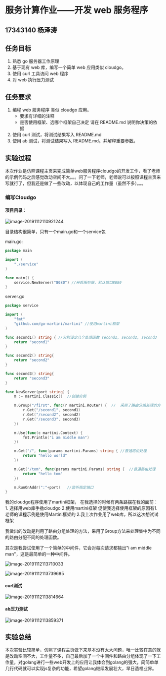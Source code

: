 # 服务计算作业——开发 web 服务程序

## 17343140 杨泽涛

## 任务目标

1. 熟悉 go 服务器工作原理
2. 基于现有 web 库，编写一个简单 web 应用类似 cloudgo。
3. 使用 curl 工具访问 web 程序
4. 对 web 执行压力测试

## 任务要求

1. 编程 web 服务程序 类似 cloudgo 应用。
   - 要求有详细的注释
   - 是否使用框架、选哪个框架自己决定 请在 README.md 说明你决策的依据
2. 使用 curl 测试，将测试结果写入 README.md
3. 使用 ab 测试，将测试结果写入 README.md。并解释重要参数。

## 实验过程

本次作业是仿照课程主页来完成简单web服务程序cloudgo的开发工作，看了老师的示例代码之后感觉改动空间不大。。。问了一下老师，老师说可以按照课程主页来写就行了，但我还是做了一些改动，以体现自己的工作量（虽然不多）。。。

### 编写Cloudgo

#### 项目目录：

![image-20191112110921244](/Users/yang/Desktop/大三/服务计算/MyCloudGo/img/image-20191112110921244.png)

目录结构很简单，只有一个main.go和一个service包

main.go:

```go
package main

import (
	"./service"
)

func main() {
	service.NewServer("8080") //开启服务器，默认端口8080
}
```

server.go

```go
package service

import (
	"fmt"
	"github.com/go-martini/martini" //使用martini框架
)

func second1() string {	//分别设定几个处理函数 second1, second2, second3
	return "second1"
}

func second2() string{
	return "second2"
}

func second3() string{
	return "second3"
}

func NewServer(port string) {
	m := martini.Classic()	//创建实例

	m.Group("/first", func(r martini.Router) {	//	采用了路由分组处理的方法
		r.Get("/second1", second1)
		r.Get("/second2", second2)
		r.Get("/second3", second3)
	})

	m.Use(func(c martini.Context) {
		fmt.Println("i am middle man")
	})

	m.Get("/", func(params martini.Params) string {	//普通路由处理
		return "hello world"
	})

	m.Get("/tom", func(params martini.Params) string {	//普通路由处理
		return "hello tom"
	})

	m.RunOnAddr(":"+port)	//监听指定端口
}
```

 我的cloudgo程序使用了martini框架， 在我选择的时候有两条路摆在我的面前：1. 选择用web库手撸cloudgo 2.使用martini框架 促使我选择使用框架的原因有1. 老师的课程示例是使用Martini框架的 2.我上次作业用了web库，所以这次想试试框架



我做出的改动是利用了路由分组处理的方法，采用了Group方法来处理集中为不同的路由分配不同的处理函数。

其次是我尝试使用了一个简单的中间件，它会对每次请求都输出"i am middle man"，这是最简单的一种中间件。



![image-20191112113710033](/Users/yang/Desktop/大三/服务计算/MyCloudGo/img/image-20191112113710033.png)

![image-20191112113739685](/Users/yang/Desktop/大三/服务计算/MyCloudGo/img/image-20191112113739685.png)



#### curl测试

![image-20191112113814664](/Users/yang/Desktop/大三/服务计算/MyCloudGo/img/image-20191112113814664.png)



#### ab压力测试

![image-20191112113859371](/Users/yang/Desktop/大三/服务计算/MyCloudGo/img/image-20191112113859371.png)

## 实验总结

本次实验比较简单，仿照了课程主页做下来基本没有太大问题，唯一比较在意的就是改动空间不大，工作量不多，自己最后加了一个中间件和路由分组体现了一下工作量，对golang进行一些web开发上的应用让我体会到golang的强大，简简单单几行代码就可以实现js复杂的功能，希望golang继续发展壮大，早日造福业界。

